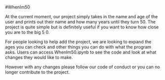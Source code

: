 #WhenIm50

At the current moment, our project simply takes in the name and age of the user and prints out their name and how many years until they turn 50. The project is quite simple but is definitely useful if you want to know how close you are to the big 5 0. 

For people looking to help add the project, we are looking to expand the ages you can check and other things you can do with what the program asks. Users can access WhenIm50.ipynb to see the code and look at what changes they would like to make. 

However with any changes please follow our code of conduct or you can no longer contribute to the project. 
